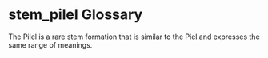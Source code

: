 # stem_pilel Glossary
The Pilel is a rare stem formation that is similar to the Piel and expresses the same range of meanings. 